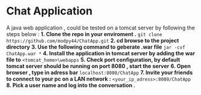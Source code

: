 # Chat Application 

A java web application , could be tested on a tomcat server by following the steps below : 
**1. Clone the repo in your enviroment .**
``
git clone https://github.com/modpy44/ChatApp.git
``
**2. cd browse to the project directory** 
**3. Use the following command to geberate .war file** 
``
jar -cvf ChatApp.war *
``
**4. Install the application in tomcat server by adding the war file to** `<tomcat_home>\webapps`
**5. Check port configuration, by default tomcat server should be running on port 8080 , start the server** 
**6. Open browser , type in adress bar** `localhost:8080/ChatApp`
**7. Invite your friends to connect to your pc on a LAN network :** `<your_ip_adress>:8080/ChatApp`
**8. Pick a user name and log into the conversation .**
 